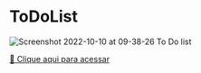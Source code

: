 # ToDoList

![Screenshot 2022-10-10 at 09-38-26 To Do list](https://user-images.githubusercontent.com/109917480/194874043-6bdb9616-350f-41ea-a9c1-fc6a116a0dfe.png)

[🔗 Clique aqui para acessar](https://gaabrielb025.github.io/Projeto-final-js/)
